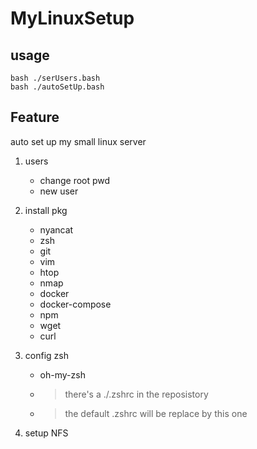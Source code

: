 # MyLinuxSetup

## usage

```=bash
bash ./serUsers.bash
bash ./autoSetUp.bash
```

## Feature

auto set up my small linux server

1. users
    - change root pwd
    - new user
2. install pkg
    - nyancat
    - zsh
    - git
    - vim
    - htop
    - nmap
    - docker
    - docker-compose
    - npm
    - wget
    - curl
3. config zsh
    - oh-my-zsh
    - > there's a ./.zshrc in the reposistory
    - > the default .zshrc will be replace by this one

4. setup NFS
